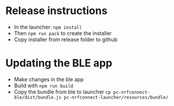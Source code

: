 # Release instructions
- In the launcher: `npm install`
- Then `npm run pack` to create the installer
- Copy installer from release folder to github

# Updating the BLE app
- Make changes in the ble app 
- Build with `npm run build`
- Copy the bundle from ble to launcher `cp pc-nrfconnect-ble/dist/bundle.js pc-nrfconnect-launcher/resources/bundle/`
